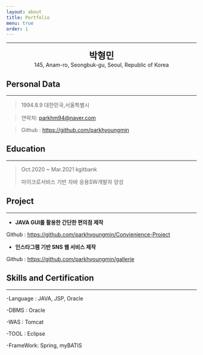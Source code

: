 ```yaml
---
layout: about
title: Portfolio
menu: true
order: 1
---
```


* * *
<center>
<span style=
"font-size:170%;
font-weight:bold">
박형민
</span>
</center>

<center>145, Anam-ro, Seongbuk-gu, Seoul, Republic of Korea</center>

## Personal Data
---
> 1994.8.9 대한민국,서울특별시

> 연락처: parkhm94@naver.com

> Github : <a href="https://github.com/parkhyoungmin">https://github.com/parkhyoungmin</a>

## Education
---
> Oct.2020 ~ Mar.2021 kgitbank
>
> 마이크로서비스 기반 자바 응용SW개발자 양성

## Project
---

* **JAVA GUI를 활용한 간단한 편의점 제작**

Github : <a href="https://github.com/parkhyoungmin/Convienience-Project">https://github.com/parkhyoungmin/Convienience-Project</a>

* **인스타그램 기반 SNS 웹 서비스 제작**

Github : <a href="https://github.com/parkhyoungmin/gallerie">https://github.com/parkhyoungmin/gallerie</a>

## Skills and Certification
---
-Language : JAVA, JSP, Oracle

-DBMS : Oracle

-WAS : Tomcat

-TOOL : Eclipse

-FrameWork: Spring, myBATIS
